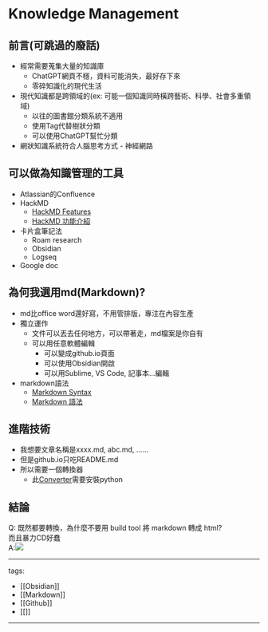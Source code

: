 # Knowledge Management

## 前言(可跳過的廢話)
* 經常需要蒐集大量的知識庫
  * ChatGPT網頁不穩，資料可能消失，最好存下來
  * 零碎知識化的現代生活
* 現代知識都是跨領域的(ex: 可能一個知識同時橫跨藝術、科學、社會多重領域)
  * 以往的圖書館分類系統不適用
  * 使用Tag代替樹狀分類
  * 可以使用ChatGPT幫忙分類
* 網狀知識系統符合人腦思考方式 - 神經網路

## 可以做為知識管理的工具
  * Atlassian的Confluence
  * HackMD
    * [HackMD Features](https://hackmd.io/features?both)
    * [HackMD 功能介紹](https://hackmd.io/features-tw?both)
  * 卡片盒筆記法
    * Roam research
    * Obsidian
    * Logseq
  * Google doc

## 為何我選用md(Markdown)?
* md比office word還好寫，不用管排版，專注在內容生產
* 獨立運作
  * 文件可以丟去任何地方，可以帶著走，md檔案是你自有
  * 可以用任意軟體編輯
    * 可以變成github.io頁面
    * 可以使用Obsidian開啟
    * 可以用Sublime, VS Code, 記事本...編輯
* markdown語法
  * [Markdown Syntax](https://www.markdownguide.org/basic-syntax/)
  * [Markdown 語法](https://markdown.tw/)

## 進階技術
* 我想要文章名稱是xxxx.md, abc.md, …...
* 但是github.io只吃README.md
* 所以需要一個轉換器
  * 此[Converter](https://github.com/QuantumNecro/QuantumNecro.github.io/tree/main/Converter)需要安裝python

## 結論
Q: 既然都要轉換，為什麼不要用 build tool 將 markdown 轉成 html?  
   而且暴力CD好蠢  
A:![](https://i.imgur.com/afA0fr9.png)

---
tags:
  - [[Obsidian]]
  - [[Markdown]]
  - [[Github]]
  - [[]]
---
